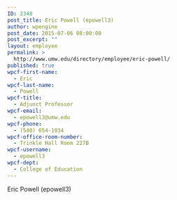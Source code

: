 ```yaml
---
ID: 2348
post_title: Eric Powell (epowell3)
author: wpengine
post_date: 2015-07-06 08:00:00
post_excerpt: ""
layout: employee
permalink: >
  http://www.umw.edu/directory/employee/eric-powell/
published: true
wpcf-first-name:
  - Eric
wpcf-last-name:
  - Powell
wpcf-title:
  - Adjunct Professor
wpcf-email:
  - epowell3@umw.edu
wpcf-phone:
  - (540) 654-1034
wpcf-office-room-number:
  - Trinkle Hall Room 227B
wpcf-username:
  - epowell3
wpcf-dept:
  - College of Education
---
```

Eric Powell (epowell3)